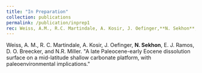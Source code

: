 ```yaml
---
title: "In Preparation"
collection: publications
permalink: /publication/inprep1
rec: Weiss, A.M., R.C. Martindale, A. Kosir, J. Oefinger,**N. Sekhon**, E.J. Ramos, D.O. Breecker, and N.R. Miller. &quot;A late Paleocene-early Eocene dissolution surface on a mid-latitude shallow carbonate platform, with paleoenvironmental implications.&quot;
---
```


Weiss, A. M., R. C. Martindale, A. Kosir, J. Oefinger, **N. Sekhon**, E. J. Ramos, D. O. Breecker, and N.R. Miller. &quot;A late Paleocene-early Eocene dissolution surface on a mid-latitude shallow carbonate platform, with paleoenvironmental implications.&quot;
